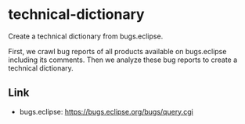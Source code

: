 # technical-dictionary
Create a technical dictionary from bugs.eclipse.

First, we crawl bug reports of all products available on bugs.eclipse including its comments. Then we analyze these bug reports to create a technical dictionary.

## Link
- bugs.eclipse: https://bugs.eclipse.org/bugs/query.cgi
